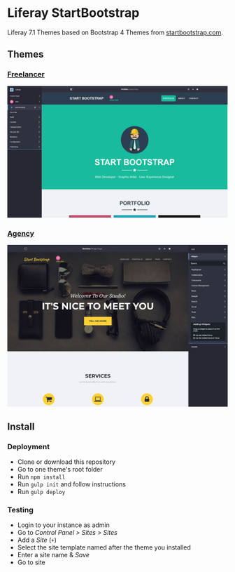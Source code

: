 # Liferay StartBootstrap

Liferay 7.1 Themes based on Bootstrap 4 Themes from [startbootstrap.com](https://startbootstrap.com/).

## Themes

### [Freelancer](https://startbootstrap.com/template-overviews/freelancer/)

![Freelancer](startbootstrap-freelancer-theme/doc/preview.jpg)

### [Agency](https://startbootstrap.com/template-overviews/agency/)

![Agency](startbootstrap-agency-theme/doc/preview.jpg)

## Install

### Deployment

- Clone or download this repository
- Go to one theme's root folder
- Run `npm install`
- Run `gulp init` and follow instructions
- Run `gulp deploy`

### Testing

- Login to your instance as admin
- Go to _Control Panel > Sites > Sites_
- Add a _Site_ (`+`)
- Select the site template named after the theme you installed
- Enter a site name & _Save_
- Go to site